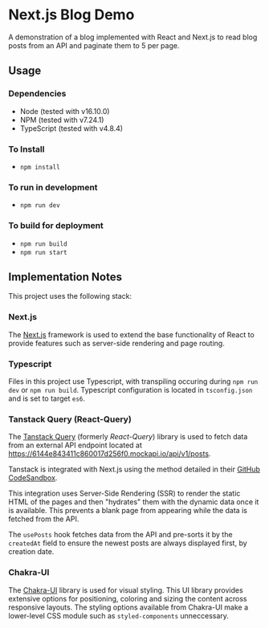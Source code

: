 
# Next.js Blog Demo

A demonstration of a blog implemented with React and Next.js to read blog posts from an API and paginate them to 5 per page.

## Usage

### Dependencies

- Node (tested with v16.10.0)
- NPM (tested with v7.24.1)
- TypeScript (tested with v4.8.4)

### To Install

- `npm install`

### To run in development

- `npm run dev`

### To build for deployment

- `npm run build`
- `npm run start`

## Implementation Notes

This project uses the following stack:

### Next.js

The [Next.js](https://nextjs.org/) framework is used to extend the base functionality of React to provide features such as server-side rendering and page routing.

### Typescript

Files in this project use Typescript, with transpiling occuring during `npm run dev` or `npm run build`. Typescript configuration is located in `tsconfig.json` and is set to target `es6`.

### Tanstack Query (React-Query)

The [Tanstack Query](https://tanstack.com/query/v4/docs/overview) (formerly *React-Query*) library is used to fetch data from an external API endpoint located at https://6144e843411c860017d256f0.mockapi.io/api/v1/posts.

Tanstack is integrated with Next.js using the method detailed in their [GitHub CodeSandbox](https://codesandbox.io/s/github/tanstack/query/tree/main/examples/react/nextjs?from-embed=&file=/pages/_app.js).

This integration uses Server-Side Rendering (SSR) to render the static HTML of the pages and then "hydrates" them with the dynamic data once it is available. This prevents a blank page from appearing while the data is fetched from the API.

The `usePosts` hook fetches data from the API and pre-sorts it by the `createdAt` field to ensure the newest posts are always displayed first, by creation date.

### Chakra-UI

The [Chakra-UI](https://chakra-ui.com/) library is used for visual styling. This UI library provides extensive options for positioning, coloring and sizing the content across responsive layouts. The styling options available from Chakra-UI make a lower-level CSS module such as  `styled-components` unneccessary.